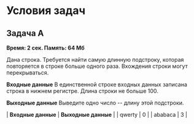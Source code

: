 # Условия задач
## Задача A
**Время: 2 сек. Память: 64 Мб**

Дана строка. Требуется найти самую длинную подстроку, которая повторяется в строке
больше одного раза. Вхождения строки могут перекрываться.

**Входные данные**
В единственной строке входных данных записана строка в нижнем регистре. Длина строки не
больше 100.

**Выходные данные**
Выведите одно число -- длину этой подстроки.

| **Входные данные** | **Выходные данные** |
| qwerty             | 0                   |
| ababaca            | 3                   |